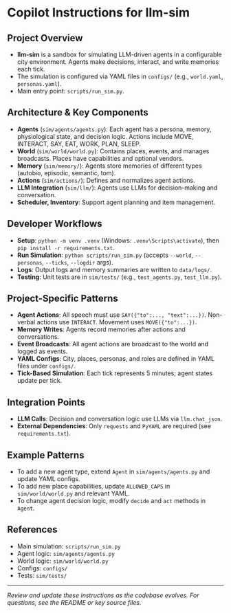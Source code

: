 # Copilot Instructions for llm-sim

## Project Overview
- **llm-sim** is a sandbox for simulating LLM-driven agents in a configurable city environment. Agents make decisions, interact, and write memories each tick.
- The simulation is configured via YAML files in `configs/` (e.g., `world.yaml`, `personas.yaml`).
- Main entry point: `scripts/run_sim.py`.

## Architecture & Key Components
- **Agents** (`sim/agents/agents.py`): Each agent has a persona, memory, physiological state, and decision logic. Actions include MOVE, INTERACT, SAY, EAT, WORK, PLAN, SLEEP.
- **World** (`sim/world/world.py`): Contains places, events, and manages broadcasts. Places have capabilities and optional vendors.
- **Memory** (`sim/memory/`): Agents store memories of different types (autobio, episodic, semantic, tom).
- **Actions** (`sim/actions/`): Defines and normalizes agent actions.
- **LLM Integration** (`sim/llm/`): Agents use LLMs for decision-making and conversation.
- **Scheduler, Inventory**: Support agent planning and item management.

## Developer Workflows
- **Setup**: `python -m venv .venv` (Windows: `.venv\Scripts\activate`), then `pip install -r requirements.txt`.
- **Run Simulation**: `python scripts/run_sim.py` (accepts `--world`, `--personas`, `--ticks`, `--logdir` args).
- **Logs**: Output logs and memory summaries are written to `data/logs/`.
- **Testing**: Unit tests are in `sim/tests/` (e.g., `test_agents.py`, `test_llm.py`).

## Project-Specific Patterns
- **Agent Actions**: All speech must use `SAY({"to":..., "text":...})`. Non-verbal actions use `INTERACT`. Movement uses `MOVE({"to":...})`.
- **Memory Writes**: Agents record memories after actions and conversations.
- **Event Broadcasts**: All agent actions are broadcast to the world and logged as events.
- **YAML Configs**: City, places, personas, and roles are defined in YAML files under `configs/`.
- **Tick-Based Simulation**: Each tick represents 5 minutes; agent states update per tick.

## Integration Points
- **LLM Calls**: Decision and conversation logic use LLMs via `llm.chat_json`.
- **External Dependencies**: Only `requests` and `PyYAML` are required (see `requirements.txt`).

## Example Patterns
- To add a new agent type, extend `Agent` in `sim/agents/agents.py` and update YAML configs.
- To add new place capabilities, update `ALLOWED_CAPS` in `sim/world/world.py` and relevant YAML.
- To change agent decision logic, modify `decide` and `act` methods in `Agent`.

## References
- Main simulation: `scripts/run_sim.py`
- Agent logic: `sim/agents/agents.py`
- World logic: `sim/world/world.py`
- Configs: `configs/`
- Tests: `sim/tests/`

---
_Review and update these instructions as the codebase evolves. For questions, see the README or key source files._
